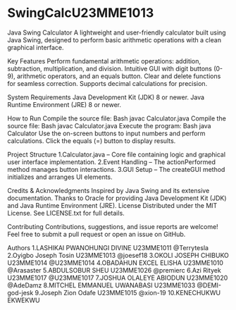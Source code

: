 # SwingCalcU23MME1013
Java Swing Calculator
A lightweight and user-friendly calculator built using Java Swing, designed to perform basic arithmetic operations with a clean graphical interface.

Key Features
Perform fundamental arithmetic operations: addition, subtraction, multiplication, and division.
Intuitive GUI with digit buttons (0-9), arithmetic operators, and an equals button.
Clear and delete functions for seamless correction.
Supports decimal calculations for precision.

System Requirements
Java Development Kit (JDK) 8 or newer.
Java Runtime Environment (JRE) 8 or newer.

How to Run
Compile the source file: Bash javac Calculator.java
Compile the source file: Bash  javac Calculator.java
Execute the program: Bash java Calculator
Use the on-screen buttons to input numbers and perform calculations.
Click the equals (=) button to display results.

Project Structure
1.Calculator.java – Core file containing logic and graphical user interface implementation.
2.Event Handling – The actionPerformed method manages button interactions.
3.GUI Setup – The createGUI method initializes and arranges UI elements.

Credits & Acknowledgments
Inspired by Java Swing and its extensive documentation.
Thanks to Oracle for providing Java Development Kit (JDK) and Java Runtime Environment (JRE).
License
Distributed under the MIT License. See LICENSE.txt for full details.

Contributing
Contributions, suggestions, and issue reports are welcome! Feel free to submit a pull request or open an issue on GitHub.

Authors
1.LASHIKAI PWANOHUNGI DIVINE U23MME1011 @Terrytesla
2.Oyigbo Joseph Tosin U23MME1013 @joesef18
3.OKOLI JOSEPH CHIBUKO U23MME1014 @U23MME1014
4.OBADAHUN EXCEL ELISHA U23MME1010 @Arasaster
5.ABDULSOBUR SHEU U23MME1026 @premierc
6.Azi Rityek U23MME1017 @U23MME1017
7.JOSHUA OLALEYE ABIODUN U23MME1020 @AdeDamz
8.MITCHEL EMMANUEL UWANABASI U23MME1033 @DEMI-god-jesk
9.Joseph Zion Odafe U23MME1015 @xion-19
10.KENECHUKWU EKWEKWU
